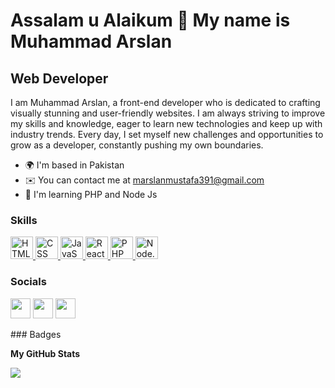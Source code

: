 Assalam u Alaikum 👋 My name is Muhammad Arslan
============================

Web Developer
-------------

I am Muhammad Arslan, a front-end developer who is dedicated to crafting visually stunning and user-friendly websites. I am always striving to improve my skills and knowledge, eager to learn new technologies and keep up with industry trends. Every day, I set myself new challenges and opportunities to grow as a developer, constantly pushing my own boundaries.

* 🌍  I'm based in Pakistan
* ✉️  You can contact me at [marslanmustafa391@gmail.com](mailto:marslanmustafa391@gmail.com)
* 🧠  I'm learning PHP and Node Js

### Skills

<p align="left">
<a href="https://developer.mozilla.org/en-US/docs/Web/HTML" target="_blank" rel="noreferrer">
  <img src="html-icon-url" width="36" height="36" alt="HTML" />
</a>
<a href="https://developer.mozilla.org/en-US/docs/Web/CSS" target="_blank" rel="noreferrer">
  <img src="css-icon-url" width="36" height="36" alt="CSS" />
</a>
<a href="https://developer.mozilla.org/en-US/docs/Web/JavaScript" target="_blank" rel="noreferrer">
  <img src="javascript-icon-url" width="36" height="36" alt="JavaScript" />
</a>
<a href="https://reactjs.org/" target="_blank" rel="noreferrer">
  <img src="react-icon-url" width="36" height="36" alt="React" />
</a>
<a href="https://www.php.net/" target="_blank" rel="noreferrer">
  <img src="php-icon-url" width="36" height="36" alt="PHP" />
</a>
<a href="https://nodejs.org/" target="_blank" rel="noreferrer">
  <img src="nodejs-icon-url" width="36" height="36" alt="Node.js" />
</a>

</p>

### Socials

<p align="left"> <a href="https://www.github.com/marslanmustafa" target="_blank" rel="noreferrer"><img src="https://raw.githubusercontent.com/danielcranney/readme-generator/main/public/icons/socials/github-dark.svg" width="32" height="32" /></a> <a href="https://www.instagram.com/marslanmustafa391/" target="_blank" rel="noreferrer"><img src="https://raw.githubusercontent.com/danielcranney/readme-generator/main/public/icons/socials/instagram.svg" width="32" height="32" /></a> <a href="https://www.facebook.com/muhammadarslan.mustafa.9" target="_blank" rel="noreferrer"><img src="https://raw.githubusercontent.com/danielcranney/readme-generator/main/public/icons/socials/facebook.svg" width="32" height="32" />
</a></p>
### Badges

<b>My GitHub Stats</b>

<a href="http://www.github.com/marslanmustafa"><img src="https://github-readme-streak-stats.herokuapp.com/?user=marslanmustafa&stroke=ffffff&background=1c1917&ring=0891b2&fire=0891b2&currStreakNum=ffffff&currStreakLabel=0891b2&sideNums=ffffff&sideLabels=ffffff&dates=ffffff&hide_border=true" /></a>
